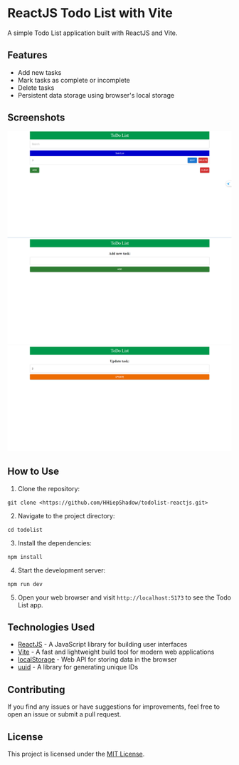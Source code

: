 # ReactJS Todo List with Vite

A simple Todo List application built with ReactJS and Vite.

## Features

- Add new tasks
- Mark tasks as complete or incomplete
- Delete tasks
- Persistent data storage using browser's local storage

## Screenshots

![Todo List App](/todolist/images/screenshot.png)
![Todo List App](/todolist/images/screenshot-1.png)
![Todo List App](/todolist/images/screenshot-2.png)


## How to Use

1. Clone the repository:
```
git clone <https://github.com/HHiepShadow/todolist-reactjs.git>
```

2. Navigate to the project directory:
```
cd todolist
```

3. Install the dependencies:
```
npm install
```

4. Start the development server:
```
npm run dev
```

5. Open your web browser and visit `http://localhost:5173` to see the Todo List app.

## Technologies Used

- [ReactJS](https://reactjs.org/) - A JavaScript library for building user interfaces
- [Vite](https://vitejs.dev/) - A fast and lightweight build tool for modern web applications
- [localStorage](https://developer.mozilla.org/en-US/docs/Web/API/Window/localStorage) - Web API for storing data in the browser
- [uuid](https://www.npmjs.com/package/uuid) - A library for generating unique IDs

## Contributing

If you find any issues or have suggestions for improvements, feel free to open an issue or submit a pull request.

## License

This project is licensed under the [MIT License](LICENSE).
